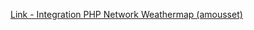 [Link - Integration PHP Network Weathermap (amousset)](https://github.com/amousset/php-weathermap-zabbix-plugin)
